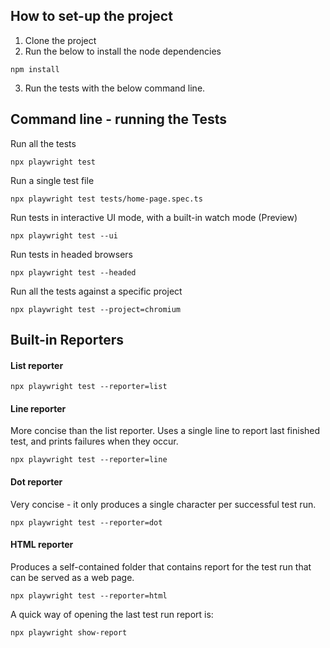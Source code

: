 ##  How to set-up the project
1. Clone the project
2. Run the below to install the node dependencies
```
npm install
```
3. Run the tests with the below command line.

## Command line - running the Tests

Run all the tests
```
npx playwright test
```

Run a single test file
```
npx playwright test tests/home-page.spec.ts
```

Run tests in interactive UI mode, with a built-in watch mode (Preview)
```
npx playwright test --ui
```

Run tests in headed browsers
```
npx playwright test --headed
```

Run all the tests against a specific project
```
npx playwright test --project=chromium
```

## Built-in Reporters
#### List reporter
```
npx playwright test --reporter=list
```

#### Line reporter
More concise than the list reporter. Uses a single line to report last finished test, and prints failures when they occur.
```
npx playwright test --reporter=line
```

#### Dot reporter
Very concise - it only produces a single character per successful test run.
```
npx playwright test --reporter=dot
```

#### HTML reporter
Produces a self-contained folder that contains report for the test run that can be served as a web page.
```
npx playwright test --reporter=html
```

A quick way of opening the last test run report is:
```
npx playwright show-report
```
